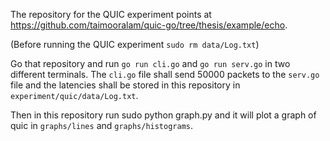 The repository for the QUIC experiment points at https://github.com/taimooralam/quic-go/tree/thesis/example/echo.

(Before running the QUIC experiment `sudo rm data/Log.txt`)

Go that repository and run `go run cli.go` and `go run serv.go` in two different terminals. The `cli.go` file shall send 50000 packets to the `serv.go` file and the latencies shall be stored in this repository in `experiment/quic/data/Log.txt`.

Then in this repository run sudo python graph.py and it will plot a graph of quic in `graphs/lines` and `graphs/histograms`.
